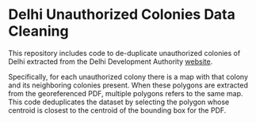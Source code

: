 # Delhi Unauthorized Colonies Data Cleaning

This repository includes code to de-duplicate unauthorized colonies of Delhi extracted from the Delhi Development Authority [website](https://dda.org.in/ddaweb/planningmap.aspx).

Specifically, for each unauthorized colony there is a map with that colony and its neighboring colonies present. When these polygons are extracted from the georeferenced PDF, multiple polygons refers to the same map. This code deduplicates the dataset by selecting the polygon whose centroid is closest to the centroid of the bounding box for the PDF.

